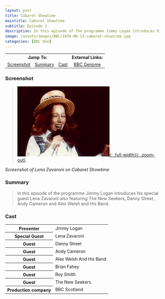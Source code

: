 ```yaml
---
layout: post
title: Cabaret Showtime
maintitle: Cabaret Showtime
subtitle: Episode 1
description: In this episode of the programme Jimmy Logan introduces his special guest Lena Zavaronl also featuring The New Seekers, Danny Street, Andy Cameron and Alex Welsh and His Band.
image: /assets/images/BBC/1978-06-13-cabaret-showtime.jpg
categories: [BBC One]
---
```


<table>
<tr align="center">
<th colspan="3">Jump To:</th>
<th>External Links:</th>
</tr>

<tr align="center">
<td><a href="#screenshot">Screenshot</a></td>
<td><a href="#summary">Summary</a></td>
<td><a href="#cast">Cast</a></td>
<td><a href="https://genome.ch.bbc.co.uk/schedules/bbcone/london/1978-06-13#at-22.10">BBC Genome</a></td>
</tr>
</table>

### Screenshot
> [![Screenshot of Lena Zavaroni on Cabaret Showtime, 13 June 1978](/assets/images/BBC/1978-06-13-cabaret-showtime.jpg){: .full-width}{: .zoom-out}](/assets/images/BBC/1978-06-13-cabaret-showtime.jpg)

<cite>Screenshot of Lena Zavaroni on Cabaret Showtime</cite>

### Summary
> In this episode of the programme Jimmy Logan introduces his special guest Lena Zavaronl also featuring The New Seekers, Danny Street, Andy Cameron and Alex Welsh and His Band.

### Cast
<table>
<tr><th>Presenter</th><td>Jimmy Logan</td></tr>
<tr><th>Special Guest</th><td>Lena Zavaroni</td></tr>
<tr><th>Guest</th><td>Danny Street</td></tr>
<tr><th>Guest</th><td>Andy Cameron</td></tr>
<tr><th>Guest</th><td>Alex Welsh And His Band</td></tr>
<tr><th>Guest</th><td>Brian Fahey</td></tr>
<tr><th>Guest</th><td>Roy Smith</td></tr>
<tr><th>Guest</th><td>The New Seekers</td></tr>
<tr><th>Production company</th><td>BBC Scotland</td></tr>
</table>

